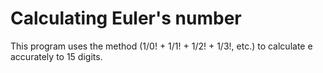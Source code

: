 # Calculating Euler's number
This program uses the method (1/0! + 1/1! + 1/2! + 1/3!, etc.) to calculate e accurately to 15 digits.
